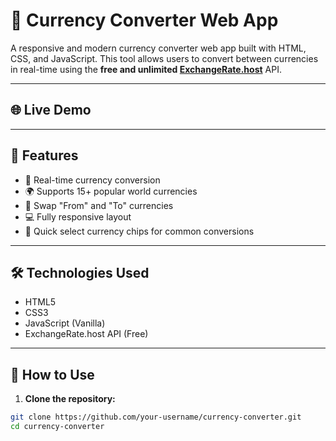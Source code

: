 # 💱 Currency Converter Web App

A responsive and modern currency converter web app built with HTML, CSS, and JavaScript. This tool allows users to convert between currencies in real-time using the **free and unlimited [ExchangeRate.host](https://exchangerate.host)** API.

---

## 🌐 Live Demo



---

## 🚀 Features

- 🔄 Real-time currency conversion
- 🌍 Supports 15+ popular world currencies
- 🔁 Swap "From" and "To" currencies
- 💻 Fully responsive layout
- 🎯 Quick select currency chips for common conversions

---

## 🛠️ Technologies Used

- HTML5
- CSS3
- JavaScript (Vanilla)
- ExchangeRate.host API (Free)

---

## 🔌 How to Use

1. **Clone the repository:**

```bash
git clone https://github.com/your-username/currency-converter.git
cd currency-converter
